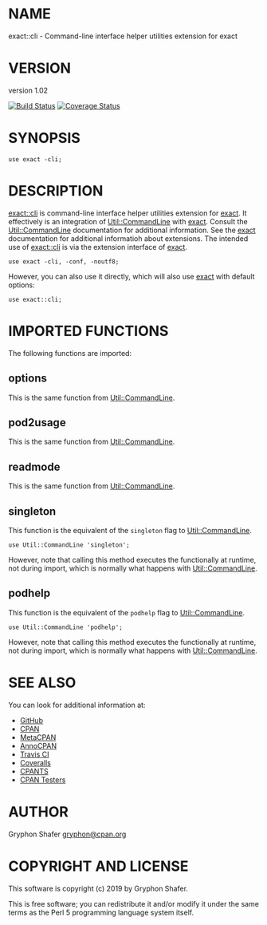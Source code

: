 # NAME

exact::cli - Command-line interface helper utilities extension for exact

# VERSION

version 1.02

[![Build Status](https://travis-ci.org/gryphonshafer/exact-cli.svg)](https://travis-ci.org/gryphonshafer/exact-cli)
[![Coverage Status](https://coveralls.io/repos/gryphonshafer/exact-cli/badge.png)](https://coveralls.io/r/gryphonshafer/exact-cli)

# SYNOPSIS

    use exact -cli;

# DESCRIPTION

[exact::cli](https://metacpan.org/pod/exact::cli) is command-line interface helper utilities extension for [exact](https://metacpan.org/pod/exact).
It effectively is an integration of [Util::CommandLine](https://metacpan.org/pod/Util::CommandLine) with [exact](https://metacpan.org/pod/exact).
Consult the [Util::CommandLine](https://metacpan.org/pod/Util::CommandLine) documentation for additional information.
See the [exact](https://metacpan.org/pod/exact) documentation for additional informatioh about
extensions. The intended use of [exact::cli](https://metacpan.org/pod/exact::cli) is via the extension interface
of [exact](https://metacpan.org/pod/exact).

    use exact -cli, -conf, -noutf8;

However, you can also use it directly, which will also use [exact](https://metacpan.org/pod/exact) with
default options:

    use exact::cli;

# IMPORTED FUNCTIONS

The following functions are imported:

## options

This is the same function from [Util::CommandLine](https://metacpan.org/pod/Util::CommandLine).

## pod2usage

This is the same function from [Util::CommandLine](https://metacpan.org/pod/Util::CommandLine).

## readmode

This is the same function from [Util::CommandLine](https://metacpan.org/pod/Util::CommandLine).

## singleton

This function is the equivalent of the `singleton` flag to [Util::CommandLine](https://metacpan.org/pod/Util::CommandLine).

    use Util::CommandLine 'singleton';

However, note that calling this method executes the functionally at runtime, not
during import, which is normally what happens with [Util::CommandLine](https://metacpan.org/pod/Util::CommandLine).

## podhelp

This function is the equivalent of the `podhelp` flag to [Util::CommandLine](https://metacpan.org/pod/Util::CommandLine).

    use Util::CommandLine 'podhelp';

However, note that calling this method executes the functionally at runtime, not
during import, which is normally what happens with [Util::CommandLine](https://metacpan.org/pod/Util::CommandLine).

# SEE ALSO

You can look for additional information at:

- [GitHub](https://github.com/gryphonshafer/exact-cli)
- [CPAN](http://search.cpan.org/dist/exact-cli)
- [MetaCPAN](https://metacpan.org/pod/exact::cli)
- [AnnoCPAN](http://annocpan.org/dist/exact-cli)
- [Travis CI](https://travis-ci.org/gryphonshafer/exact-cli)
- [Coveralls](https://coveralls.io/r/gryphonshafer/exact-cli)
- [CPANTS](http://cpants.cpanauthors.org/dist/exact-cli)
- [CPAN Testers](http://www.cpantesters.org/distro/D/exact-cli.html)

# AUTHOR

Gryphon Shafer <gryphon@cpan.org>

# COPYRIGHT AND LICENSE

This software is copyright (c) 2019 by Gryphon Shafer.

This is free software; you can redistribute it and/or modify it under
the same terms as the Perl 5 programming language system itself.

